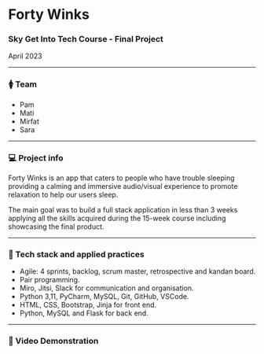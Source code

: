 
# Forty Winks
### Sky Get Into Tech Course - Final Project

April 2023

***

### 🚺 Team

- Pam
- Mati
- Mirfat
- Sara

***

### 💻 Project info

Forty Winks is an app that caters to people who have trouble sleeping providing a calming and immersive audio/visual 
experience to promote relaxation to help our users sleep.

The main goal was to build a full stack application in less than 3 weeks applying all the skills acquired during the 
15-week course including showcasing the final product.


***

### 💾 Tech stack and applied practices
- Agile: 4 sprints, backlog, scrum master, retrospective and kandan board.
- Pair programming.
- Miro, Jitsi, Slack for communication and organisation.
- Python 3,11, PyCharm, MySQL, Git, GitHub, VSCode.
- HTML, CSS, Bootstrap, Jinja for front end.
- Python, MySQL and Flask for back end.

***

### 💾 Video Demonstration

